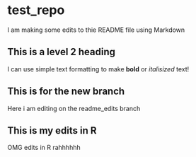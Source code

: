 # test_repo

I am making some edits to thie README file using Markdown

## This is a level 2 heading

I can use simple text formatting to make **bold** or *italisized* text!

## This is for the new branch

Here i am editing on the readme_edits branch

## This is my edits in R

OMG edits in R rahhhhhh